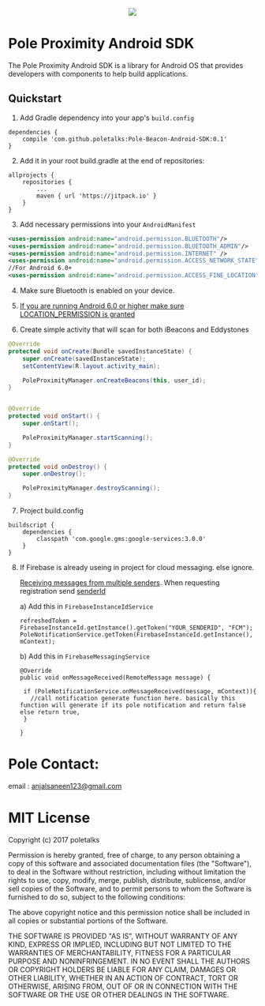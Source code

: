 <p align="center">
  <img src="https://poletalks.com/assets/images/logo.png">
</p>

Pole Proximity Android SDK
===========

The Pole Proximity Android SDK is a library for Android OS that provides developers with components to help build applications.



## Quickstart
1. Add Gradle dependency into your app's `build.config`
``` jitpack
dependencies {
    compile 'com.github.poletalks:Pole-Beacon-Android-SDK:0.1'
}
```

2. Add it in your root build.gradle at the end of repositories:
``` jitpack
allprojects {
    repositories {
	    ...
	    maven { url 'https://jitpack.io' }
    }
}
```

3. Add necessary permissions into your `AndroidManifest`
``` XML
<uses-permission android:name="android.permission.BLUETOOTH"/>
<uses-permission android:name="android.permission.BLUETOOTH_ADMIN"/>
<uses-permission android:name="android.permission.INTERNET" />
<uses-permission android:name="android.permission.ACCESS_NETWORK_STATE"/>
//For Android 6.0+
<uses-permission android:name="android.permission.ACCESS_FINE_LOCATION"/>
```

4. Make sure Bluetooth is enabled on your device. 

5. [If you are running Android 6.0 or higher make sure LOCATION_PERMISSION is granted](https://developer.android.com/training/permissions/requesting.html)

6. Create simple activity that will scan for both iBeacons and Eddystones
``` Java
@Override
protected void onCreate(Bundle savedInstanceState) {
    super.onCreate(savedInstanceState);
    setContentView(R.layout.activity_main);

    PoleProximityManager.onCreateBeacons(this, user_id);
}


@Override
protected void onStart() {
    super.onStart();

    PoleProximityManager.startScanning();
}

@Override
protected void onDestroy() {
    super.onDestroy();

    PoleProximityManager.destroyScanning();
}
```

7. Project build.config

```
buildscript {
    dependencies {
        classpath 'com.google.gms:google-services:3.0.0'
    }
}
```

8. If Firebase is already useing in project for cloud messaging. else ignore.

    [Receiving messages from multiple senders](https://firebase.google.com/docs/cloud-messaging/concept-options#receiving-messages-from-multiple-senders). When requesting registration 
send [senderId](https://firebase.google.com/docs/cloud-messaging/concept-options#senderid)
    

    a) Add this in `FirebaseInstanceIdService`

    ```
    refreshedToken = FirebaseInstanceId.getInstance().getToken("YOUR_SENDERID", "FCM");
    PoleNotificationService.getToken(FirebaseInstanceId.getInstance(), mContext);

    ```

    b) Add this in `FirebaseMessagingService`

    ```
    @Override
    public void onMessageReceived(RemoteMessage message) {

     if (PoleNotificationService.onMessageReceived(message, mContext)){
       //call notification generate function here. basically this function will generate if its pole notification and return false else return true,
     }
        
    }
    ```



Pole Contact:
===========
email : anjalsaneen123@gmail.com



MIT License
===========

Copyright (c) 2017 poletalks

Permission is hereby granted, free of charge, to any person obtaining a copy
of this software and associated documentation files (the "Software"), to deal
in the Software without restriction, including without limitation the rights
to use, copy, modify, merge, publish, distribute, sublicense, and/or sell
copies of the Software, and to permit persons to whom the Software is
furnished to do so, subject to the following conditions:

The above copyright notice and this permission notice shall be included in all
copies or substantial portions of the Software.

THE SOFTWARE IS PROVIDED "AS IS", WITHOUT WARRANTY OF ANY KIND, EXPRESS OR
IMPLIED, INCLUDING BUT NOT LIMITED TO THE WARRANTIES OF MERCHANTABILITY,
FITNESS FOR A PARTICULAR PURPOSE AND NONINFRINGEMENT. IN NO EVENT SHALL THE
AUTHORS OR COPYRIGHT HOLDERS BE LIABLE FOR ANY CLAIM, DAMAGES OR OTHER
LIABILITY, WHETHER IN AN ACTION OF CONTRACT, TORT OR OTHERWISE, ARISING FROM,
OUT OF OR IN CONNECTION WITH THE SOFTWARE OR THE USE OR OTHER DEALINGS IN THE
SOFTWARE.
